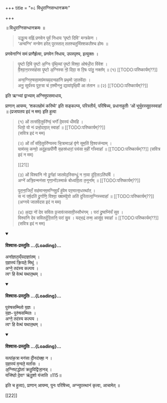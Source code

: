 +++
title = "०८ विधुराग्निसन्धानक्रमः"

+++


॥ विधुराग्निसन्धानक्रमः ॥

> उद्धृत्य वह्निं प्रणवेन पूर्वं निधाय ‘पृष्टो दिवि' मन्त्रकेण ।  
‘अन्वग्नि' मन्त्रेण हरेत् पुरस्तात् ततश्चतुर्भिश्शकलैश्च होमः ॥ 

प्रणवेनाग्निं समं प्राणैर्हृत्वा, प्रणवेन निधाय, उपस्पृश्य, इत्युक्तः ।

> पृ॒ष्टो दि॒वि पृ॒ष्टो अ॒ग्निः पृ॑थि॒व्यां पृ॒ष्टो विश्वा॒ ओष॑धी॒रा वि॑वेश ।  
वै॒श्वा॒न॒रस्सह॑सा पृ॒ष्टो अ॒ग्निस्स नो॒ दिवा॒ स रि॒षः पा॑तु॒ नक्त᳚म् ॥ (१) [[TODO:परिष्कार्यम्??]]
>
> अन्व॒ग्निरु॒षसा॒मग्र॑मख्य॒दन्वहा॑नि प्रथ॒मो जा॒तवे॑दाः ।  
अनु॒ सूर्य॑स्य पुरु॒त्रा च॑ र॒श्मीननु॒ द्यावा॑पृथि॒वी आ त॑तान ॥ (२) [[TODO:परिष्कार्यम्??]]

इति ऋग्भ्यां द्वाभ्याम् अग्निमुपसमाधाय,

प्राणान् आयम्य, ‘शकलहोमं करिष्ये' इति सङ्कल्प्य, परिस्तीर्य, परिषिच्य, प्रधानाहुतीः ‘ओं भूर्भुवस्सुव॒स्स्वाहा᳚ ॥ (प्रजापतय इदं न मम) इति हुत्वा

> (१) ओं तत्स॑वि॒तुर्वरे᳚ण्यं॒ भर्गो॑ दे॒वस्य॑ धीमहि ।  
धियो॒ यो नः॑ प्रचो॒दया॒त् स्वाहा᳚ ॥ [[TODO:परिष्कार्यम्??]]  
(सवित्र इदं न मम)
>
> (२) ओं ताँ स॑वि॒तुर्वरे᳚ण्यस्य चि॒त्रामाऽहं वृ॑णे सुम॒तिं वि॒श्वज॑न्याम् ।  
याम॑स्य॒ कण्वो॒ अदु॑ह॒त्प्रपी॑नीँ स॒हस्र॑धारां॒ पय॑सा म॒हीं गाँस्वाहा᳚ ॥ [[TODO:परिष्कार्यम्??]] (सवित्र इदं न मम)
>
> [[21]]
>
> (३) ओं विश्वा॑नि नो दु॒र्गहा॑ जातवेद॒स्सिन्धुं॒ न ना॒वा दु॑रि॒ताऽति॑पर्षि ।  
अग्ने॑ अत्रि॒वन्मन॑सा गृणा॒नो॑ऽस्माकं॑ बोध्यवि॒ता त॒नूना᳚म् ॥ [[TODO:परिष्कार्यम्??]]
> 
> पृ॒त॒ना॒जितँ॒ सह॑मानम॒मग्निमु॒ग्रँ हु॑वेम पर॒मात्स॒धस्था᳚त् ।  
स नः॑ पर्ष॒दति॑ दु॒र्गाणि॒ विश्वा॒ ख्षाम॑द्दे॒वो अति॑ दुरितात्य॒ग्निस्स्वाहा᳚ ॥ [[TODO:परिष्कार्यम्??]] (अग्नये जातवेदस इदं न मम)
>
> (४) अ॒द्या नो॑ देव सवितः प्र॒जाव॑त्ससावी॒स्सौभ॑गम् । परा॑ दु॒ष्वप्नि॑यँ सुव ।  
विश्वा॑नि देव सवितर्दुरि॒तानि॒ परा॑ सु॒व । यद्भ॒द्रं तन्म॒ आसु॑व॒ स्वाहा᳚ ॥ [[TODO:परिष्कार्यम्??]] (सवित्र इदं न मम)

<div class="js_include" newlevelforh1="4" title="विश्वास-प्रस्तुतिः" unfilled url="/vedAH_yajuH/taittirIyam/brAhmaNam/Rk/vishvAsa-prastutiH/3/7/11/35_anAjnAtay.NyadAjnAtam_yajnasya.md">
<details open><summary><h4>विश्वास-प्रस्तुतिः ...{Loading}...</h4></summary>

अना᳚ज्ञात॒य्ँयदाज्ञा॑तम् ।  
य॒ज्ञस्य॑ क्रि॒यते॒ मिथु॑ ।  
अग्ने॒ तद॑स्य कल्पय ।  
त्वꣳ हि वेत्थ॑ यथात॒थम् ।
</details>
</div>
<div class="js_include" newlevelforh1="4" title="विश्वास-प्रस्तुतिः" unfilled url="/vedAH_yajuH/taittirIyam/brAhmaNam/Rk/vishvAsa-prastutiH/3/7/11/38_puruShasammito_yajnaH.md">
<details open><summary><h4>विश्वास-प्रस्तुतिः ...{Loading}...</h4></summary>

पुरु॑षसम्मितो य॒ज्ञः ।  
य॒ज्ञᳶ पुरु॑षसम्मितः ।  
अग्ने॒ तद॑स्य कल्पय ।  
त्वꣳ हि वेत्थ॑ यथात॒थम् ।
</details>
</div>
<div class="js_include" newlevelforh1="4" title="विश्वास-प्रस्तुतिः" unfilled url="/vedAH_yajuH/taittirIyam/brAhmaNam/Rk/vishvAsa-prastutiH/3/7/11/41_yatpAkatrA_manasA.md">
<details open><summary><h4>विश्वास-प्रस्तुतिः ...{Loading}...</h4></summary>

यत्पा॑क॒त्रा मन॑सा दी॒नद॑ख्षा॒ न ।  
य॒ज्ञस्य॑ म॒न्वते॒ मर्ता॑सः ।  
अ॒ग्निष्टद्धोता॑ क्रतु॒विद्वि॑जा॒नन्न् ।  
यजि॑ष्ठो दे॒वाꣳ ऋ॑तु॒शो य॑जाति ॥115॥
</details>
</div>

इति च हुत्वा), प्राणान् आयम्य, पुनः परिषिच्य, अग्न्युपस्थानं कृत्वा, आचामेत् ॥

[[22]]
